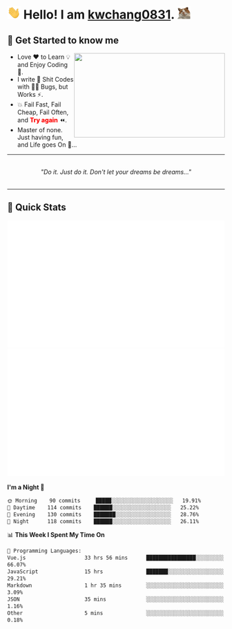 <h1> <img src="./assets/hi.gif" height="30px"> Hello! I am <a href="https://github.com/kwchang0831">kwchang0831</a>. <img src="./assets/cool-cat.gif" height="30px"> </h1>
</h1>

## 🎉 Get Started to know me

<a href="#"><img align="right" src="https://media.tenor.com/S5qCffxIFdUAAAAC/the-muppet-kermit-the-frog.gif" width="349" height="195" /></a>

- Love ❤️ to Learn 💡 and Enjoy Coding 🤗.
- I write 💩 Shit Codes with 🐛🐛 Bugs, but Works ⚡️.
- 💥 Fail Fast, Fail Cheap, Fail Often, and <span style="color:red;font-weight:800;">Try again</span> ⏪️.
- Master of none. Just having fun, and Life goes On 🌱...

<hr/>
<br/>
<div align="center">
<i>"Do it. Just do it. Don't let your dreams be dreams..." </i>
</div>
<br/>
<hr/>

## 🙈 Quick Stats

![](https://raw.githubusercontent.com/kwchang0831/kwchang0831/output/generated/overview.svg)
![](https://raw.githubusercontent.com/kwchang0831/kwchang0831/output/generated/languages.svg)

<!--START_SECTION:waka-->
**I'm a Night 🦉** 

```text
🌞 Morning    90 commits     █████░░░░░░░░░░░░░░░░░░░░   19.91% 
🌆 Daytime    114 commits    ██████░░░░░░░░░░░░░░░░░░░   25.22% 
🌃 Evening    130 commits    ███████░░░░░░░░░░░░░░░░░░   28.76% 
🌙 Night      118 commits    ██████░░░░░░░░░░░░░░░░░░░   26.11%

```


📊 **This Week I Spent My Time On** 

```text
💬 Programming Languages: 
Vue.js                   33 hrs 56 mins      ████████████████░░░░░░░░░   66.07% 
JavaScript               15 hrs              ███████░░░░░░░░░░░░░░░░░░   29.21% 
Markdown                 1 hr 35 mins        ░░░░░░░░░░░░░░░░░░░░░░░░░   3.09% 
JSON                     35 mins             ░░░░░░░░░░░░░░░░░░░░░░░░░   1.16% 
Other                    5 mins              ░░░░░░░░░░░░░░░░░░░░░░░░░   0.18%

```


<!--END_SECTION:waka-->
